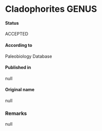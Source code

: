 Cladophorites GENUS
=======

#### Status
ACCEPTED

#### According to
Paleobiology Database

#### Published in
null

#### Original name
null

### Remarks
null